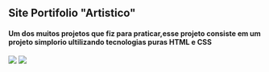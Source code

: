 ## Site Portifolio "Artistico"
#### Um dos muitos projetos que fiz para praticar,esse projeto consiste em um projeto simplorio ultilizando tecnologias puras HTML e CSS



<img src="https://i.imgur.com/WhiuVlD.png" />
<img src="https://i.imgur.com/l2KTWSq.png" />
